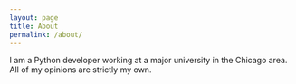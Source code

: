 ```yaml
---
layout: page
title: About
permalink: /about/
---
```


I am a Python developer working at a major university in the Chicago area. All of my opinions are strictly my own.
